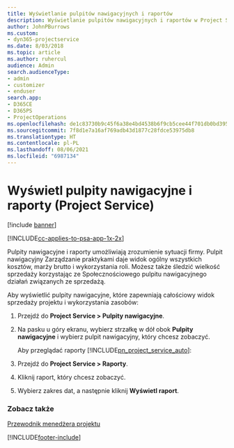 ```yaml
---
title: Wyświetlanie pulpitów nawigacyjnych i raportów
description: Wyświetlanie pulpitów nawigacyjnych i raportów w Project Service
author: JohnPBurrows
ms.custom:
- dyn365-projectservice
ms.date: 8/03/2018
ms.topic: article
ms.author: ruhercul
audience: Admin
search.audienceType:
- admin
- customizer
- enduser
search.app:
- D365CE
- D365PS
- ProjectOperations
ms.openlocfilehash: de1c83730b9c45f6a38e4bd4538b6f9cb5cee44f701db0bd395069cf8336d080
ms.sourcegitcommit: 7f8d1e7a16af769adb43d1877c28fdce53975db8
ms.translationtype: HT
ms.contentlocale: pl-PL
ms.lasthandoff: 08/06/2021
ms.locfileid: "6987134"
---
```

# <a name="view-dashboards-and-reports-project-service"></a>Wyświetl pulpity nawigacyjne i raporty (Project Service)

[!include [banner](../includes/psa-now-project-operations.md)]

[!INCLUDE[cc-applies-to-psa-app-1x-2x](../includes/cc-applies-to-psa-app-1x-2x.md)]

Pulpity nawigacyjne i raporty umożliwiają zrozumienie sytuacji firmy. Pulpit nawigacyjny Zarządzanie praktykami daje widok ogólny wszystkich kosztów, marży brutto i wykorzystania roli. Możesz także śledzić wielkość sprzedaży korzystając ze Społecznościowego pulpitu nawigacyjnego działań związanych ze sprzedażą.  
  
 Aby wyświetlić pulpity nawigacyjne, które zapewniają całościowy widok sprzedaży projektu i wykorzystania zasobów:  
  
1. Przejdź do **Project Service > Pulpity nawigacyjne**.  
  
2. Na pasku u góry ekranu, wybierz strzałkę w dół obok **Pulpity nawigacyjne** i wybierz pulpit nawigacyjny, który chcesz zobaczyć.  
  
   Aby przeglądać raporty [!INCLUDE[pn_project_service_auto](../includes/pn-project-service-auto.md)]:  
  
3. Przejdź do **Project Service > Raporty**.  
  
4. Kliknij raport, który chcesz zobaczyć.  
  
5. Wybierz zakres dat, a następnie kliknij **Wyświetl raport**.  
  
### <a name="see-also"></a>Zobacz także  
 [Przewodnik menedżera projektu](../psa/project-manager-guide.md)


[!INCLUDE[footer-include](../includes/footer-banner.md)]